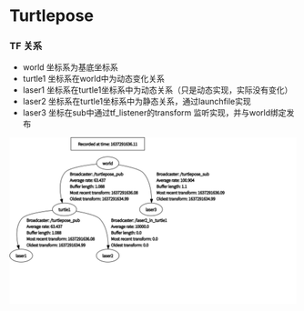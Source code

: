 # Turtlepose



### TF 关系

-   world 坐标系为基底坐标系
-   turtle1 坐标系在world中为动态变化关系
-   laser1 坐标系在turtle1坐标系中为动态关系（只是动态实现，实际没有变化）
-   laser2 坐标系在turtle1坐标系中为静态关系，通过launchfile实现
-   laser3 坐标在sub中通过tf_listener的transform 监听实现，并与world绑定发布

![](readme.assets/frames.svg)
